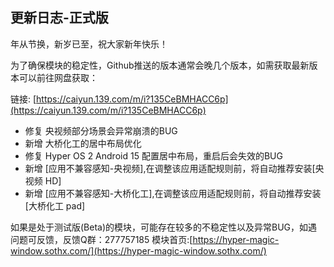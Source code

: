 ## 更新日志-正式版

年从节换，新岁已至，祝大家新年快乐！

为了确保模块的稳定性，Github推送的版本通常会晚几个版本，如需获取最新版本可以前往网盘获取：

链接: [https://caiyun.139.com/m/i?135CeBMHACC6p](https://caiyun.139.com/m/i?135CeBMHACC6p)

- 修复 央视频部分场景会异常崩溃的BUG
- 新增 大桥化工的居中布局优化
- 修复 Hyper OS 2 Android 15 配置居中布局，重启后会失效的BUG
- 新增 [应用不兼容感知-央视频],在调整该应用适配规则前，将自动推荐安装[央视频 HD]
- 新增 [应用不兼容感知-大桥化工],在调整该应用适配规则前，将自动推荐安装[大桥化工 pad]


如果是处于测试版(Beta)的模块，可能存在较多的不稳定性以及异常BUG，如遇问题可反馈，反馈Q群：277757185
模块首页:[https://hyper-magic-window.sothx.com/](https://hyper-magic-window.sothx.com/)